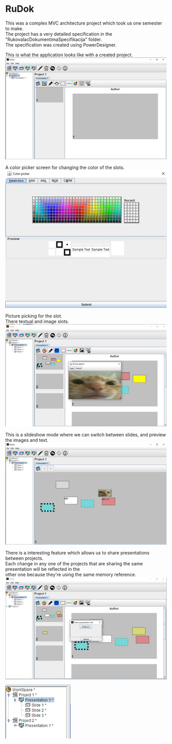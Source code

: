 # RuDok

This was a complex MVC architecture project which took us one semester to make.<br>
The project has a very detailed specification in the "RukovalacDokumentimaSpecifikacija" folder.<br>
The specification was created using PowerDesigner.<br>

This is what the application looks like with a created project.
![Workspace](pictures/1.jpg)

A color picker screen for changing the color of the slots.
![Color](pictures/2.jpg)

Picture picking for the slot.<br>
There textual and image slots.
![Picture_slot](pictures/3.jpg)

This is a slideshow mode where we can switch between slides, and preview the images and text.
![Slideshow](pictures/4.jpg)

There is a interesting feature which allows us to share presentations between projects.<br>
Each change in any one of the projects that are sharing the same presentation will be reflected in the<br>
other one because they're using the same memory reference.
![Shareing_presentation](pictures/5.jpg)


![Shared_presentation](pictures/6.jpg)
